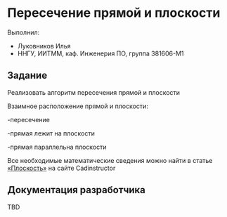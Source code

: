 # Пересечение прямой и плоскости

Выполнил:

 - Луковников Илья
 - ННГУ, ИИТММ, каф. Инженерия ПО, группа 381606-М1

## Задание

Реализовать алгоритм пересечения прямой и плоскости

Взаимное расположение прямой и плоскости:

-пересечение

-прямая лежит на плоскости

-прямая параллельна плоскости

Все необходимые математические сведения можно найти в статье
[«Плоскость»][Plane] на сайте Сadinstructor

## Документация разработчика

TBD

<!-- LINKS -->

[Plane]: http://cadinstructor.org/ng/lectures/3-ploskost/
